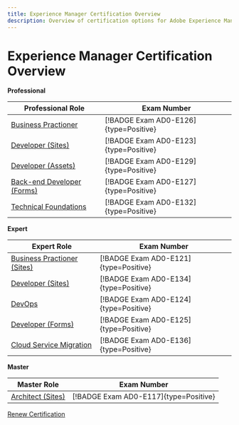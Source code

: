 ```yaml
---
title: Experience Manager Certification Overview
description: Overview of certification options for Adobe Experience Manager
---
```

# Experience Manager Certification Overview

**Professional**

| Professional Role | Exam Number |
|--- |--- |
| [Business Practioner](/help/certifications/aem/aem-p-business.md) | [!BADGE Exam AD0-E126]{type=Positive} |
| [Developer (Sites)](/help/certifications/aem/aem-sites-p-developer.md) | [!BADGE Exam AD0-E123]{type=Positive} |
| [Developer (Assets)](/help/certifications/aem/aem-assets-p-developer.md) | [!BADGE Exam AD0-E129]{type=Positive} |
| [Back-end Developer (Forms)](/help/certifications/aem/aem-forms-p-bedeveloper.md) | [!BADGE Exam AD0-E127]{type=Positive} |
| [Technical Foundations](/help/certifications/aem/aem-p-foundations.md) | [!BADGE Exam AD0-E132]{type=Positive} |

**Expert**

| Expert Role | Exam Number |
|--- |--- |
| [Business Practioner (Sites)](/help/certifications/aem/aem-sites-e-business.md) | [!BADGE Exam AD0-E121]{type=Positive} |
| [Developer (Sites)](/help/certifications/aem/aem-sites-e-developer.md) | [!BADGE Exam AD0-E134]{type=Positive} |
| [DevOps](/help/certifications/aem/aem-devops-e-engineer.md) | [!BADGE Exam AD0-E124]{type=Positive} |
| [Developer (Forms)](/help/certifications/aem/aem-forms-e-developer.md) | [!BADGE Exam AD0-E125]{type=Positive} |
| [Cloud Service Migration](/help/certifications/aem/aem-cs-e-migration.md) | [!BADGE Exam AD0-E136]{type=Positive} |

**Master**

| Master Role | Exam Number |
|--- |--- |
| [Architect (Sites)](/help/certifications/aem/aem-sites-m-architect.md) | [!BADGE Exam AD0-E117]{type=Positive} |

[Renew Certification](/help/certifications/aem/aem-renew.md)
